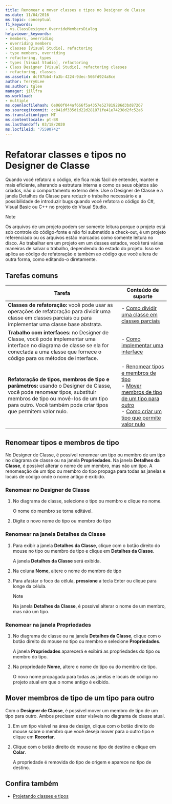 ```yaml
---
title: Renomear e mover classes e tipos no Designer de Classe
ms.date: 11/04/2016
ms.topic: conceptual
f1_keywords:
- vs.ClassDesigner.OverrideMembersDialog
helpviewer_keywords:
- members, overriding
- overriding members
- classes [Visual Studio], refactoring
- type members, overriding
- refactoring, types
- types [Visual Studio], refactoring
- Class Designer [Visual Studio], refactoring classes
- refactoring, classes
ms.assetid: dcf07bb4-fa3b-4224-9dec-566fd924a8ce
author: TerryGLee
ms.author: tglee
manager: jillfra
ms.workload:
- multiple
ms.openlocfilehash: 6e060f044af666f5a4357e527819286d3bd87267
ms.sourcegitcommit: cc841df335d1d22d281871fe41e74238d2fc52a6
ms.translationtype: MT
ms.contentlocale: pt-BR
ms.lasthandoff: 03/18/2020
ms.locfileid: "75590742"
---
```

# <a name="refactor-classes-and-types-in-class-designer"></a>Refatorar classes e tipos no Designer de Classe

Quando você refatora o código, ele fica mais fácil de entender, manter e mais eficiente, alterando a estrutura interna e como os seus objetos são criados, não o comportamento externo dele. Use o Designer de Classe e a janela Detalhes da Classe para reduzir o trabalho necessário e a possibilidade de introduzir bugs quando você refatora o código do C#, Visual Basic ou C++ no projeto do Visual Studio.

> [!NOTE]
> Os arquivos de um projeto podem ser somente leitura porque o projeto está sob controle do código-fonte e não foi submetido a check-out, é um projeto referenciado ou os arquivos estão marcados como somente leitura no disco. Ao trabalhar em um projeto em um desses estados, você terá várias maneiras de salvar o trabalho, dependendo do estado do projeto. Isso se aplica ao código de refatoração e também ao código que você altera de outra forma, como editando-o diretamente.

## <a name="common-tasks"></a>Tarefas comuns

|Tarefa|Conteúdo de suporte|
|----------| - |
|**Classes de refatoração:** você pode usar as operações de refatoração para dividir uma classe em classes parciais ou para implementar uma classe base abstrata.|-   [Como dividir uma classe em classes parciais](how-to-split-a-class-into-partial-classes.md)|
|**Trabalho com interfaces:** no Designer de Classe, você pode implementar uma interface no diagrama de classe se ela for conectada a uma classe que fornece o código para os métodos de interface.|-   [Como implementar uma interface](how-to-implement-an-interface.md)|
|**Refatoração de tipos, membros de tipo e parâmetros:** usando o Designer de Classe, você pode renomear tipos, substituir membros de tipo ou movê-los de um tipo para outro. Você também pode criar tipos que permitem valor nulo.|-   [Renomear tipos e membros de tipo](#rename-types-and-type-members)<br />-   [Mover membros de tipo de um tipo para outro](#move-type-members-from-one-type-to-another)<br />-   [Como criar um tipo que permite valor nulo](how-to-create-a-nullable-type.md)|

## <a name="rename-types-and-type-members"></a>Renomear tipos e membros de tipo

No Designer de Classe, é possível renomear um tipo ou membro de um tipo no diagrama de classe ou na janela **Propriedades**. Na janela **Detalhes da Classe**, é possível alterar o nome de um membro, mas não um tipo. A renomeação de um tipo ou membro do tipo propaga para todas as janelas e locais de código onde o nome antigo é exibido.

### <a name="rename-in-the-class-designer"></a>Renomear no Designer de Classe

1. No diagrama de classe, selecione o tipo ou membro e clique no nome.

     O nome do membro se torna editável.

2. Digite o novo nome do tipo ou membro do tipo

### <a name="rename-in-the-class-details-window"></a>Renomear na janela Detalhes da Classe

1. Para exibir a janela **Detalhes da Classe**, clique com o botão direito do mouse no tipo ou membro de tipo e clique em **Detalhes da Classe**.

     A janela **Detalhes da Classe** será exibida.

2. Na coluna **Nome**, altere o nome do membro de tipo

3. Para afastar o foco da célula, **pressione** a tecla Enter ou clique para longe da célula.

    > [!NOTE]
    > Na janela **Detalhes da Classe**, é possível alterar o nome de um membro, mas não um tipo.

### <a name="rename-in-the-properties-window"></a>Renomear na janela Propriedades

1. No diagrama de classe ou na janela **Detalhes da Classe**, clique com o botão direito do mouse no tipo ou membro e selecione **Propriedades**.

     A janela **Propriedades** aparecerá e exibirá as propriedades do tipo ou membro do tipo.

2. Na propriedade **Nome**, altere o nome do tipo ou do membro de tipo.

     O novo nome propagada para todas as janelas e locais de código no projeto atual em que o nome antigo é exibido.

## <a name="move-type-members-from-one-type-to-another"></a>Mover membros de tipo de um tipo para outro

Com o **Designer de Classe**, é possível mover um membro de tipo de um tipo para outro. Ambos precisam estar visíveis no diagrama de classe atual.

1. Em um tipo visível na área de design, clique com o botão direito do mouse sobre o membro que você deseja mover para o outro tipo e clique em **Recortar**.

2. Clique com o botão direito do mouse no tipo de destino e clique em **Colar**.

     A propriedade é removida do tipo de origem e aparece no tipo de destino.

## <a name="see-also"></a>Confira também

- [Projetando classes e tipos](designing-and-viewing-classes-and-types.md)
